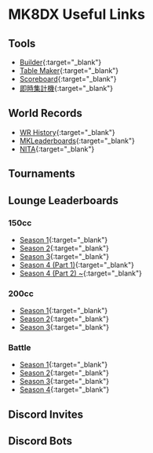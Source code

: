 # MK8DX Useful Links

## Tools

- [Builder](https://sheat-git.github.io/mk8dx-links/tools/builder){:target="_blank"}
- [Table Maker](https://sheat-git.github.io/mk8dx-links/tools/table-maker){:target="_blank"}
- [Scoreboard](https://sheat-git.github.io/mk8dx-links/tools/scoreboard){:target="_blank"}
- [即時集計機](https://sheat-git.github.io/mk8dx-links/tools/即時集計機){:target="_blank"}

## World Records

- [WR History](https://sheat-git.github.io/mk8dx-links/world-records/wr-history){:target="_blank"}
- [MKLeaderboards](https://sheat-git.github.io/mk8dx-links/world-records/mkleaderboards){:target="_blank"}
- [NITA](https://sheat-git.github.io/mk8dx-links/world-records/nita){:target="_blank"}

## Tournaments



## Lounge Leaderboards

### 150cc
  
- [Season 1](https://sheat-git.github.io/mk8dx-links/lounge-leaderboards/150cc/S1){:target="_blank"}
- [Season 2](https://sheat-git.github.io/mk8dx-links/lounge-leaderboards/150cc/S2){:target="_blank"}
- [Season 3](https://sheat-git.github.io/mk8dx-links/lounge-leaderboards/150cc/S3){:target="_blank"}
- [Season 4 (Part 1)](https://sheat-git.github.io/mk8dx-links/lounge-leaderboards/150cc/S4-1){:target="_blank"}
- [Season 4 (Part 2) ~](https://sheat-git.github.io/mk8dx-links/lounge-leaderboards/150cc){:target="_blank"}

### 200cc

- [Season 1](https://sheat-git.github.io/mk8dx-links/lounge-leaderboards/200cc/S1){:target="_blank"}
- [Season 2](https://sheat-git.github.io/mk8dx-links/lounge-leaderboards/200cc/S2){:target="_blank"}
- [Season 3](https://sheat-git.github.io/mk8dx-links/lounge-leaderboards/200cc/S3){:target="_blank"}

### Battle

- [Season 1](https://sheat-git.github.io/mk8dx-links/lounge-leaderboards/battle/S1){:target="_blank"}
- [Season 2](https://sheat-git.github.io/mk8dx-links/lounge-leaderboards/battle/S2){:target="_blank"}
- [Season 3](https://sheat-git.github.io/mk8dx-links/lounge-leaderboards/battle/S3){:target="_blank"}
- [Season 4](https://sheat-git.github.io/mk8dx-links/lounge-leaderboards/battle/S4){:target="_blank"}

## Discord Invites

## Discord Bots
